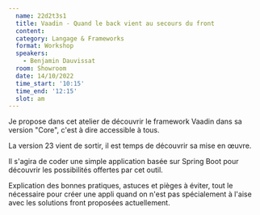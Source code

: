 ```yaml
---
  name: 22d2t3s1
  title: Vaadin - Quand le back vient au secours du front
  content:
  category: Langage & Frameworks
  format: Workshop
  speakers: 
    - Benjamin Dauvissat
  room: Showroom
  date: 14/10/2022
  time_start: '10:15'
  time_end: '12:15'
  slot: am
---
```

Je propose dans cet atelier de découvrir le framework Vaadin dans sa version "Core", c'est à dire accessible à tous.

La version 23 vient de sortir, il est temps de découvrir sa mise en œuvre.

Il s'agira de coder une simple application basée sur Spring Boot pour découvrir les possibilités offertes par cet outil.

Explication des bonnes pratiques, astuces et pièges à éviter, tout le nécessaire pour créer une appli quand on n'est pas spécialement à l'aise avec les solutions front proposées actuellement.
